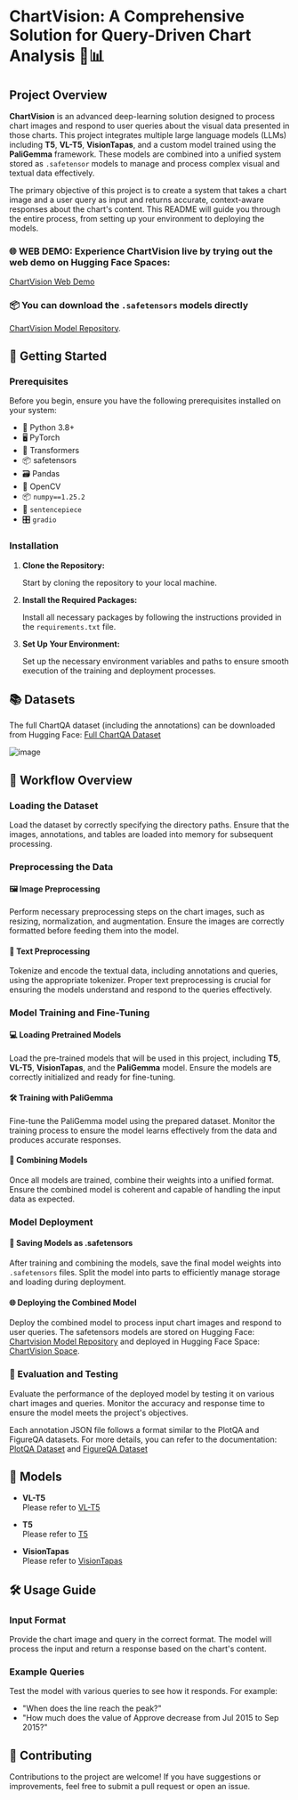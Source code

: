 # ChartVision: A Comprehensive Solution for Query-Driven Chart Analysis 🧠📊

## Project Overview

**ChartVision** is an advanced deep-learning solution designed to process chart images and respond to user queries about the visual data presented in those charts. This project integrates multiple large language models (LLMs) including **T5**, **VL-T5**, **VisionTapas**, and a custom model trained using the **PaliGemma** framework. These models are combined into a unified system stored as `.safetensor` models to manage and process complex visual and textual data effectively.

The primary objective of this project is to create a system that takes a chart image and a user query as input and returns accurate, context-aware responses about the chart's content. This README will guide you through the entire process, from setting up your environment to deploying the models.

### 🌐 WEB DEMO: Experience ChartVision live by trying out the web demo on Hugging Face Spaces: 
[ChartVision Web Demo](https://huggingface.co/spaces/lithi/ChartVision)
### 📦 You can download the `.safetensors` models directly 
[ChartVision Model Repository](https://huggingface.co/lithi/Chartvision).




## 🚀 Getting Started

### Prerequisites

Before you begin, ensure you have the following prerequisites installed on your system:

- 🐍 Python 3.8+
- 🖥️ PyTorch
- 🤗 Transformers
- 📦 safetensors
- 🗃️ Pandas
- 📸 OpenCV
- 📦 `numpy==1.25.2`
- 🧩 `sentencepiece`
- 🎛️ `gradio`


### Installation

1. **Clone the Repository:**

   Start by cloning the repository to your local machine.

2. **Install the Required Packages:**

   Install all necessary packages by following the instructions provided in the `requirements.txt` file.

3. **Set Up Your Environment:**

   Set up the necessary environment variables and paths to ensure smooth execution of the training and deployment processes.

## 📚 Datasets

The full ChartQA dataset (including the annotations) can be downloaded from Hugging Face: [Full ChartQA Dataset](https://huggingface.co/datasets/ahmed-masry/ChartQA)

![image](https://github.com/user-attachments/assets/a36b14d2-7c97-435e-ab2d-42671ad0b21f)

## 🔄 Workflow Overview

### Loading the Dataset

Load the dataset by correctly specifying the directory paths. Ensure that the images, annotations, and tables are loaded into memory for subsequent processing.

### Preprocessing the Data

#### 🖼️ Image Preprocessing

Perform necessary preprocessing steps on the chart images, such as resizing, normalization, and augmentation. Ensure the images are correctly formatted before feeding them into the model.

#### 📝 Text Preprocessing

Tokenize and encode the textual data, including annotations and queries, using the appropriate tokenizer. Proper text preprocessing is crucial for ensuring the models understand and respond to the queries effectively.

### Model Training and Fine-Tuning

#### 💻 Loading Pretrained Models

Load the pre-trained models that will be used in this project, including **T5**, **VL-T5**, **VisionTapas**, and the **PaliGemma** model. Ensure the models are correctly initialized and ready for fine-tuning.

#### 🛠️ Training with PaliGemma

Fine-tune the PaliGemma model using the prepared dataset. Monitor the training process to ensure the model learns effectively from the data and produces accurate responses.

#### 🔗 Combining Models

Once all models are trained, combine their weights into a unified format. Ensure the combined model is coherent and capable of handling the input data as expected.

### Model Deployment

#### 💾 Saving Models as .safetensors

After training and combining the models, save the final model weights into `.safetensors` files. Split the model into parts to efficiently manage storage and loading during deployment.

#### 🌐 Deploying the Combined Model

Deploy the combined model to process input chart images and respond to user queries. The safetensors models are stored on Hugging Face: [Chartvision Model Repository](https://huggingface.co/lithi/Chartvision) and deployed in Hugging Face Space: [ChartVision Space](https://huggingface.co/spaces/lithi/ChartVision).

### 🧪 Evaluation and Testing

Evaluate the performance of the deployed model by testing it on various chart images and queries. Monitor the accuracy and response time to ensure the model meets the project's objectives.

Each annotation JSON file follows a format similar to the PlotQA and FigureQA datasets. For more details, you can refer to the documentation: [PlotQA Dataset](https://github.com/NiteshMethani/PlotQA/blob/master/PlotQA_Dataset.md) and [FigureQA Dataset](https://www.microsoft.com/en-us/research/project/figureqa-dataset/)

## 🧠 Models

- **VL-T5**  
  Please refer to [VL-T5](https://github.com/vis-nlp/ChartQA/tree/main/Models/VL-T5)

- **T5**  
  Please refer to [T5](https://github.com/vis-nlp/ChartQA/tree/main/Models/T5)

- **VisionTapas**  
  Please refer to [VisionTapas](https://github.com/vis-nlp/ChartQA/tree/main/Models/VisionTapas)

## 🛠️ Usage Guide

### Input Format

Provide the chart image and query in the correct format. The model will process the input and return a response based on the chart's content.

### Example Queries

Test the model with various queries to see how it responds. For example:
- "When does the line reach the peak?"
- "How much does the value of Approve decrease from Jul 2015 to Sep 2015?"

## 🤝 Contributing

Contributions to the project are welcome! If you have suggestions or improvements, feel free to submit a pull request or open an issue.
